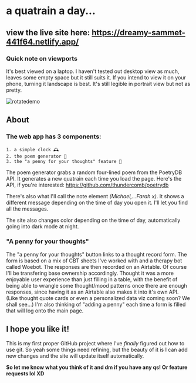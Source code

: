
# a quatrain a day...

## view the live site here: https://dreamy-sammet-441f64.netlify.app/

### Quick note on viewports

It's best viewed on a laptop. I haven't tested out desktop view as much, leaves some empty space but it still suits it. If you intend to view it on your phone, turning it landscape is best. It's still legible in portrait view but not as pretty.

![rotatedemo](https://user-images.githubusercontent.com/72678356/111862265-2f30fb80-898f-11eb-8d73-07d6c8ec6138.gif)

## About

### The web app has 3 components:
```
1. a simple clock 🕰️
2. the poem generator 📝
3. the "a penny for your thoughts" feature 💭
```

The poem generator grabs a random four-lined poem from the PoetryDB API. It generates a new quatrain each time you load the page.
Here's the API, if you're interested: https://github.com/thundercomb/poetrydb

There's also what I'll call the note element *(Michael,...Farah x)*. It shows a different message depending on the time of day you open it. I'll let you find all the messages.

The site also changes color depending on the time of day, automatically going into dark mode at night.

### "A penny for your thoughts"

The "a penny for your thoughts" button links to a thought record form. The form is based on a mix of CBT sheets I've worked with and a therapy bot called Woebot. The responses are then recorded on an Airtable. Of course I'll be transfering base ownership accordingly. Thought it was a more enjoyable user experience than just filling in a table, with the benefit of being able to wrangle some thought/mood patterns once there are enough responses, since having it as an Airtable also makes it into it's own API. (Like thought quote cards or even a personalized data viz coming soon? We shall see...) I'm also thinking of "adding a penny" each time a form is filled that will log onto the main page.

## I hope you like it!

This is my first proper GitHub project where I've *finally* figured out how to use git. So yeah some things need refining, but the beauty of it is I can add new changes and the site will update itself automatically.

**So let me know what you think of it and dm if you have any qs! Or feature requests lol XD**


